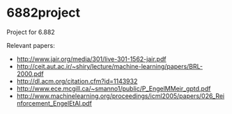 # 6882project
Project for 6.882

Relevant papers:
* http://www.jair.org/media/301/live-301-1562-jair.pdf
* http://ceit.aut.ac.ir/~shiry/lecture/machine-learning/papers/BRL-2000.pdf
* http://dl.acm.org/citation.cfm?id=1143932
* http://www.ece.mcgill.ca/~smanno1/public/P_EngelMMeir_gptd.pdf
* http://www.machinelearning.org/proceedings/icml2005/papers/026_Reinforcement_EngelEtAl.pdf
